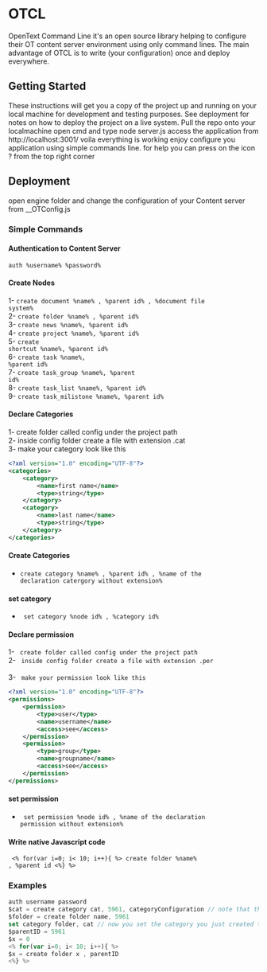 # OTCL
OpenText Command Line it's an open source library helping to configure their OT content server environment using only command lines. The main advantage of OTCL is to write (your configuration) once and deploy everywhere.
## Getting Started
These instructions will get you a copy of the project up and running on your local machine for development and testing purposes. See deployment for notes on how to deploy the project on a live system.
Pull the repo onto your localmachine
open cmd and type node server.js
access the application from http://localhost:3001/
voila everything is working enjoy configure you application using simple commands line. for help you can press on the icon ? from the top right corner
## Deployment
open engine folder and change the configuration of your Content server from __OTConfig.js
### Simple Commands 
#### Authentication to Content Server
<code>auth %username% %password%</code>
#### Create Nodes
1- <code>create document %name% , %parent id% , %document file system% </code> <br>
2- <code>create folder %name% , %parent id% </code> <br>
3- <code>create news %name%, %parent id%</code> <br>
4- <code>create project %name%, %parent id%</code> <br>
5- <code>create shortcut %name%, %parent id%</code> <br>
6- <code>create task %name%, %parent id%</code> <br>
7- <code>create task_group %name%, %parent id%</code> <br>
8- <code>create task_list %name%, %parent id%</code> <br>
9- <code>create task_milistone %name%, %parent id%</code> <br>
#### Declare Categories
1- create folder called config under the project path <br>
2- inside config folder create a file with extension .cat <br>
3- make your category look like this <br>
```xml
<?xml version="1.0" encoding="UTF-8"?>
<categories>
	<category>
		<name>first name</name>
		<type>string</type>
	</category>
	<category>
		<name>last name</name>
		<type>string</type>
	</category>
</categories>
```
#### Create Categories
* <code>create category %name% , %parent id% , %name of the declaration catergory without extension% </code> <br>
#### set category
* <code> set category %node id% , %category id% </code> <br>
#### Declare permission
1- <code> create folder called config under the project path </code> <br>
2- <code> inside config folder create a file with extension .per </code> <br>
3- <code> make your permission look like this </code> <br>
```xml
<?xml version="1.0" encoding="UTF-8"?>
<permissions>
	<permission>
		<type>user</type>
		<name>username</name>
		<access>see</access>
	</permission>
	<permission>
		<type>group</type>
		<name>groupname</name>
		<access>see</access>
	</permission>
</permissions>
```
#### set permission
* <code> set permission %node id% , %name of the declaration permission without extension% </code> <br>
#### Write native Javascript code
<code> <% for(var i=0; i< 10; i++){ %> create folder %name% , %parent id <%} %> </code>

### Examples 
```js
auth username password 
$cat = create category cat, 5961, categoryConfiguration // note that the variable cat hold the id of the category 
$folder = create folder name, 5961
set category folder, cat // now you set the category you just created to the folder you just created :) 
$parentID = 5961
$x = 0
<% for(var i=0; i< 10; i++){ %> 
$x = create folder x , parentID 
<%} %>
```


